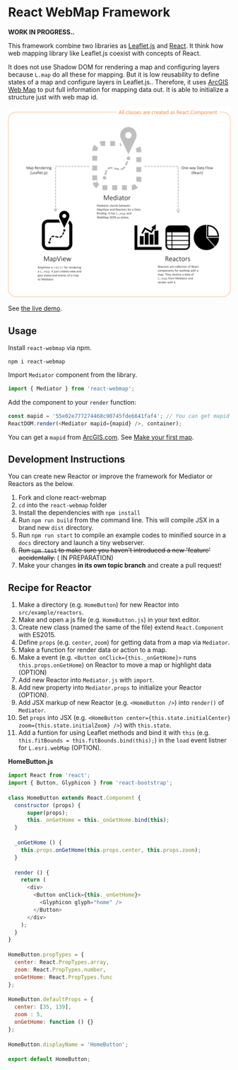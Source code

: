 # React WebMap Framework

__WORK IN PROGRESS..__

This framework combine two libraries as [Leaflet.js](http://leafletjs.com/) and [React](https://facebook.github.io/react/).
It think how web mapping library like Leaflet.js coexist with concepts of React.

It does not use Shadow DOM for rendering a map and configuring layers because `L.map` do all these for mapping. But it is low reusability to define states of a map and configure layers in Leaflet.js.. Therefore, it uses [ArcGIS Web Map](https://developers.arcgis.com/web-map-specification/) to put full information for mapping data out. It is able to initialize a structure just with web map id.

![](img/conceptual-diagram.png)

See [the live demo](https://ynunokawa.github.io/react-webmap/).


## Usage

Install `react-webmap` via npm.

```
npm i react-webmap
```

Import `Mediator` component from the library.

```js
import { Mediator } from 'react-webmap';
```

Add the component to your `render` function:

```js
const mapid = '55e02e777274468c90745fde6641faf4'; // You can get mapid from ArcGIS!
ReactDOM.render(<Mediator mapid={mapid} />, container);
```

You can get a `mapid` from [ArcGIS.com](https://www.arcgis.com/home). See [Make your first map](http://doc.arcgis.com/arcgis-online/create-maps/make-your-first-map.htm).


## Development Instructions

You can create new Reactor or improve the framework for Mediator or Reactors as the below.

1. Fork and clone react-webmap
2. `cd` into the `react-webmap` folder
3. Install the dependencies with `npm install`
4. Run `npm run build` from the command line. This will compile JSX in a brand new `dist` directory.
5. Run `npm run start` to compile an example codes to minified source in a `docs` directory and launch a tiny webserver.
6. ~~Run `npm test` to make sure you haven't introduced a new 'feature' accidentally.~~ (
IN PREPARATION)
7. Make your changes __in its own topic branch__ and create a pull request!


## Recipe for Reactor

1. Make a directory (e.g. `HomeButton`) for new Reactor into `src/example/reactors`.
2. Make and open a js file (e.g. `HomeButton.js`) in your text editor.
3. Create new class (named the same of the file) extend `React.Component` with ES2015.
4. Define `props` (e.g. `center`, `zoom`) for getting data from a map via `Mediator`.
5. Make a function for render data or action to a map.
6. Make a event (e.g. `<Button onClick={this._onGetHome}>` runs `this.props.onGetHome`) on Reactor to move a map or highlight data (OPTION)
7. Add new Reactor into `Mediator.js` with `import`.
8. Add new property into `Mediator.props` to initialize your Reactor (OPTION).
9. Add JSX markup of new Reactor (e.g. `<HomeButton />`) into `render()` of `Mediator`.
10. Set `props` into JSX (e.g. `<HomeButton center={this.state.initialCenter}  zoom={this.state.initialZoom} />`) with `this.state`.
11. Add a funtion for using Leaflet methods and bind it with `this` (e.g. `this.fitBounds = this.fitBounds.bind(this);`) in the `load` event listner for `L.esri.webMap` (OPTION).

__HomeButton.js__
```js
import React from 'react';
import { Button, Glyphicon } from 'react-bootstrap';

class HomeButton extends React.Component {
  constructor (props) {
      super(props);
      this._onGetHome = this._onGetHome.bind(this);
  }

  _onGetHome () {
    this.props.onGetHome(this.props.center, this.props.zoom);
  }

  render () {
    return (
      <div>
        <Button onClick={this._onGetHome}>
          <Glyphicon glyph="home" />
        </Button>
      </div>
    );
  }
}

HomeButton.propTypes = {
  center: React.PropTypes.array,
  zoom: React.PropTypes.number,
  onGetHome: React.PropTypes.func
};

HomeButton.defaultProps = {
  center: [35, 139],
  zoom : 5,
  onGetHome: function () {}
};

HomeButton.displayName = 'HomeButton';

export default HomeButton;
```

